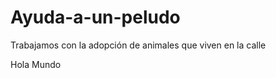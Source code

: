 # Ayuda-a-un-peludo
Trabajamos con la adopción de animales que viven en la calle
<html>
  <head>
    <title>Inicio</title>
  </head>
  <body>
    <div><p> Hola Mundo </p>
    </div> 
  </body>
  </html<
